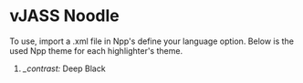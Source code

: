 # vJASS Noodle

To use, import a .xml file in Npp's define your language option. Below is the used Npp theme for each highlighter's theme.

1. *\_contrast:* Deep Black
